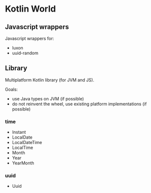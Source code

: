 # Kotlin World

## Javascript wrappers

Javascript wrappers for:
- luxon
- uuid-random

## Library

Multiplatform Kotlin library (for JVM and JS).

Goals:
- use Java types on JVM (if possible)
- do not reinvent the wheel, use existing platform implementations (if possible)

### time

- Instant
- LocalDate
- LocalDateTime
- LocalTime
- Month
- Year
- YearMonth

### uuid

- Uuid
